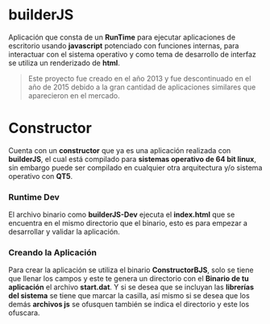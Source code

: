 # builderJS
Aplicación que consta de un **RunTime** para ejecutar aplicaciones de escritorio usando **javascript** potenciado con funciones internas, para interactuar con el sistema operativo y como tema de desarrollo de interfaz se utiliza un renderizado de **html**.
> Este proyecto fue creado en el año 2013 y fue descontinuado en el año de 2015 debido a la gran cantidad de aplicaciones similares que aparecieron en el mercado.

# Constructor
Cuenta con un **constructor** que ya es una aplicación realizada con **builderJS**, el cual está compilado para **sistemas operativo de 64 bit linux**, sin embargo puede ser compilado en cualquier otra arquitectura y/o sistema operativo con **QT5**.

### Runtime Dev
El archivo binario como **builderJS-Dev** ejecuta el **index.html** que se encuentra en el mismo directorio que el binario, esto es para empezar a desarrollar y validar la aplicación.

### Creando la Aplicación
Para crear la aplicación se utiliza el binario **ConstructorBJS**, solo se tiene que llenar los campos y este te genera un directorio con el **Binario de tu aplicación** el archivo **start.dat**. Y si se desea que se incluyan las **librerías del sistema** se tiene que marcar la casilla, así mismo si se desea que los demás **archivos js** se ofusquen también se indica el directorio y este los ofuscara.

<imagen>



